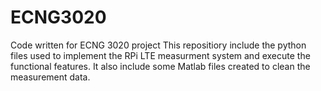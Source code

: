 # ECNG3020
Code written for ECNG 3020 project
This repositiory include the python files used to implement the RPi LTE measurment system and execute the functional features. It also include some Matlab files created to clean the measurement data. 
